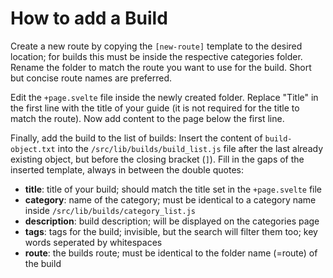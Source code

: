 # How to add a Build

Create a new route by copying the `[new-route]` template to the desired location; for builds this 
must be inside the respective categories folder. Rename the folder to match the route 
you want to use for the build. Short but concise route names are preferred.

Edit the `+page.svelte` file inside the newly created folder. Replace "Title" in the first line 
with the title of your guide (it is not required for the title to match the route). Now add content 
to the page below the first line.

Finally, add the build to the list of builds: Insert the content of `build-object.txt` into 
the `/src/lib/builds/build_list.js` file after the last already existing object, but before the 
closing bracket (`]`). Fill in the gaps of the inserted template, always in between the double 
quotes:
- **title**: title of your build; should match the title set in the `+page.svelte` file
- **category**: name of the category; must be identical to a category name inside 
`/src/lib/builds/category_list.js`
- **description**: build description; will be displayed on the categories page
- **tags**: tags for the build; invisible, but the search will filter them too; key words seperated 
by whitespaces
- **route**: the builds route; must be identical to the folder name (=route) of the build
